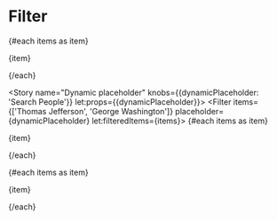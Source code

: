 <script lang="ts">
  import { Story } from 'kitbook';
  import Filter from "./Filter.svelte";
</script>

# Filter

<Story>
  <Filter items={['this', 'is', 'testing', 'with', 'words']} let:filteredItems={items}>
    {#each items as item}
      <p>{item}</p>
    {/each}
  </Filter>
</Story>

<Story name="Dynamic placeholder" knobs={{dynamicPlaceholder: 'Search People'}} let:props={{dynamicPlaceholder}}>
  <Filter items={['Thomas Jefferson', 'George Washington']} placeholder={dynamicPlaceholder} let:filteredItems={items}>
    {#each items as item}
      <p>{item}</p>
    {/each}
  </Filter>
</Story>

<Story name="Empty array">
  <Filter items={[]} let:filteredItems={items}>
    {#each items as item}
      <p>{item}</p>
    {/each}
  </Filter>
</Story>